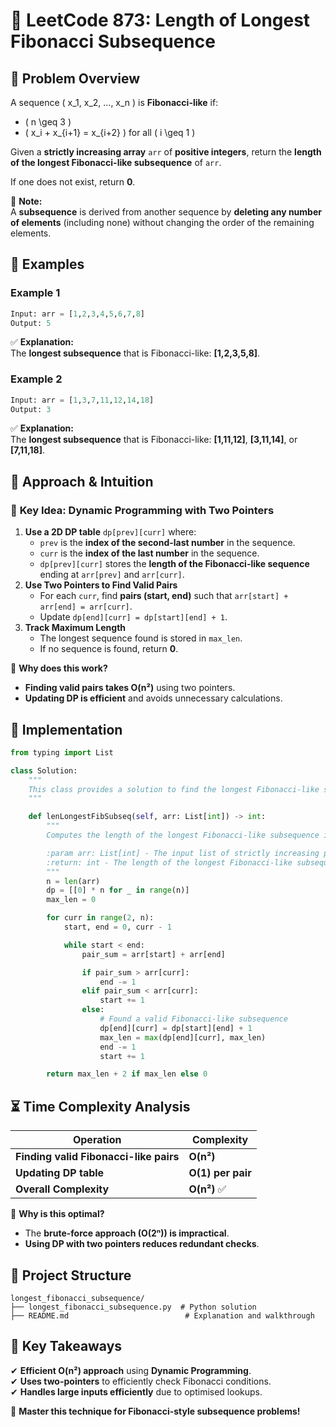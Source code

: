 # 🔢 **LeetCode 873: Length of Longest Fibonacci Subsequence**  

## 📌 **Problem Overview**  

A sequence \( x_1, x_2, ..., x_n \) is **Fibonacci-like** if:  

- \( n \geq 3 \)  
- \( x_i + x_{i+1} = x_{i+2} \) for all \( i \geq 1 \)  

Given a **strictly increasing array** `arr` of **positive integers**, return the **length of the longest Fibonacci-like subsequence** of `arr`.  

If one does not exist, return **0**.  

📌 **Note:**  
A **subsequence** is derived from another sequence by **deleting any number of elements** (including none) without changing the order of the remaining elements.  

## 📝 **Examples**  

### **Example 1**  
```python
Input: arr = [1,2,3,4,5,6,7,8]
Output: 5
```
✅ **Explanation:**  
The **longest subsequence** that is Fibonacci-like: **[1,2,3,5,8]**.  

### **Example 2**  
```python
Input: arr = [1,3,7,11,12,14,18]
Output: 3
```
✅ **Explanation:**  
The **longest subsequence** that is Fibonacci-like: **[1,11,12]**, **[3,11,14]**, or **[7,11,18]**.  

## 🚀 **Approach & Intuition**  

### 🔹 **Key Idea: Dynamic Programming with Two Pointers**  
1. **Use a 2D DP table** `dp[prev][curr]` where:  
   - `prev` is the **index of the second-last number** in the sequence.  
   - `curr` is the **index of the last number** in the sequence.  
   - `dp[prev][curr]` stores the **length of the Fibonacci-like sequence** ending at `arr[prev]` and `arr[curr]`.  
2. **Use Two Pointers to Find Valid Pairs**  
   - For each `curr`, find **pairs (start, end)** such that `arr[start] + arr[end] = arr[curr]`.  
   - Update `dp[end][curr] = dp[start][end] + 1`.  
3. **Track Maximum Length**  
   - The longest sequence found is stored in `max_len`.  
   - If no sequence is found, return **0**.  

📌 **Why does this work?**  
- **Finding valid pairs takes O(n²)** using two pointers.  
- **Updating DP is efficient** and avoids unnecessary calculations.  

## 📝 **Implementation**  

```python
from typing import List

class Solution:
    """
    This class provides a solution to find the longest Fibonacci-like subsequence.
    """

    def lenLongestFibSubseq(self, arr: List[int]) -> int:
        """
        Computes the length of the longest Fibonacci-like subsequence in arr.

        :param arr: List[int] - The input list of strictly increasing positive integers.
        :return: int - The length of the longest Fibonacci-like subsequence.
        """
        n = len(arr)
        dp = [[0] * n for _ in range(n)]
        max_len = 0

        for curr in range(2, n):
            start, end = 0, curr - 1

            while start < end:
                pair_sum = arr[start] + arr[end]

                if pair_sum > arr[curr]:
                    end -= 1
                elif pair_sum < arr[curr]:
                    start += 1
                else:
                    # Found a valid Fibonacci-like subsequence
                    dp[end][curr] = dp[start][end] + 1
                    max_len = max(dp[end][curr], max_len)
                    end -= 1
                    start += 1

        return max_len + 2 if max_len else 0
```

## ⏳ **Time Complexity Analysis**  

| Operation | Complexity |
|-----------|------------|
| **Finding valid Fibonacci-like pairs** | **O(n²)** |
| **Updating DP table** | **O(1) per pair** |
| **Overall Complexity** | **O(n²)** ✅ |

🔹 **Why is this optimal?**  
- The **brute-force approach (O(2ⁿ)) is impractical**.  
- **Using DP with two pointers reduces redundant checks**.  

## 📂 **Project Structure**  

```
longest_fibonacci_subsequence/
├── longest_fibonacci_subsequence.py  # Python solution
├── README.md                          # Explanation and walkthrough
```

## 🎯 **Key Takeaways**  
✔ **Efficient O(n²) approach** using **Dynamic Programming**.  
✔ **Uses two-pointers** to efficiently check Fibonacci conditions.  
✔ **Handles large inputs efficiently** due to optimised lookups.  

🚀 **Master this technique for Fibonacci-style subsequence problems!**  
